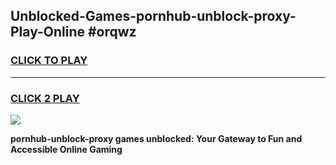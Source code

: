 
## Unblocked-Games-pornhub-unblock-proxy-Play-Online #orqwz
<h3>
<a href="https://news.freeplayer.one?title=pornhub-unblock-proxy&ref=3">CLICK TO PLAY</a></h3>
<hr>

<h3>
<a href="https://news.freeplayer.one?title=pornhub-unblock-proxy&ref=3">CLICK 2 PLAY</a>
  
</h3>

<a href="https://news.freeplayer.one?title=pornhub-unblock-proxy&ref=3"><img src="https://clearcache.store/games.png"></a>


**pornhub-unblock-proxy games unblocked: Your Gateway to Fun and Accessible Online Gaming**
